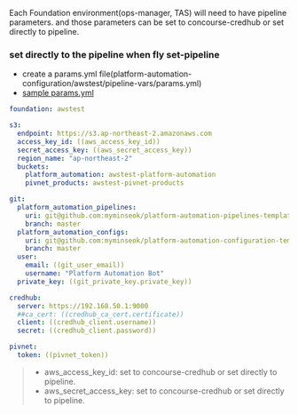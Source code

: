 
Each Foundation environment(ops-manager, TAS) will need to have pipeline parameters. and those parameters can be set to concourse-credhub or set directly to pipeline.

### set directly to the pipeline when fly set-pipeline
- create a params.yml file(platform-automation-configuration/awstest/pipeline-vars/params.yml)
- [sample params.yml](https://github.com/myminseok/platform-automation-configuration-template/blob/master/dev/pipeline-vars/params.yml)
   
``` yaml
foundation: awstest

s3:
  endpoint: https://s3.ap-northeast-2.amazonaws.com
  access_key_id: ((aws_access_key_id))
  secret_access_key: ((aws_secret_access_key))
  region_name: "ap-northeast-2"
  buckets:
    platform_automation: awstest-platform-automation
    pivnet_products: awstest-pivnet-products

git:
  platform_automation_pipelines:
    uri: git@github.com:myminseok/platform-automation-pipelines-template.git
    branch: master
  platform_automation_configs:
    uri: git@github.com:myminseok/platform-automation-configuration-template.git
    branch: master
  user:
    email: ((git_user_email))
    username: "Platform Automation Bot"
  private_key: ((git_private_key.private_key))

credhub:
  server: https://192.168.50.1:9000
  ##ca_cert: ((credhub_ca_cert.certificate))
  client: ((credhub_client.username))
  secret: ((credhub_client.password))

pivnet:
  token: ((pivnet_token))

```
> - aws_access_key_id: set to concourse-credhub or set directly to pipeline.
>  - aws_secret_access_key: set to concourse-credhub or set directly to pipeline.
